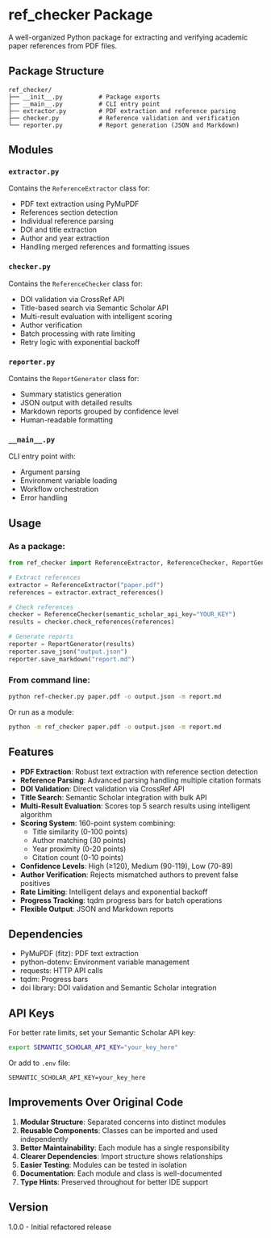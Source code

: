 # ref_checker Package

A well-organized Python package for extracting and verifying academic paper references from PDF files.

## Package Structure

```
ref_checker/
├── __init__.py          # Package exports
├── __main__.py          # CLI entry point
├── extractor.py         # PDF extraction and reference parsing
├── checker.py           # Reference validation and verification
└── reporter.py          # Report generation (JSON and Markdown)
```

## Modules

### `extractor.py`
Contains the `ReferenceExtractor` class for:
- PDF text extraction using PyMuPDF
- References section detection
- Individual reference parsing
- DOI and title extraction
- Author and year extraction
- Handling merged references and formatting issues

### `checker.py`
Contains the `ReferenceChecker` class for:
- DOI validation via CrossRef API
- Title-based search via Semantic Scholar API
- Multi-result evaluation with intelligent scoring
- Author verification
- Batch processing with rate limiting
- Retry logic with exponential backoff

### `reporter.py`
Contains the `ReportGenerator` class for:
- Summary statistics generation
- JSON output with detailed results
- Markdown reports grouped by confidence level
- Human-readable formatting

### `__main__.py`
CLI entry point with:
- Argument parsing
- Environment variable loading
- Workflow orchestration
- Error handling

## Usage

### As a package:
```python
from ref_checker import ReferenceExtractor, ReferenceChecker, ReportGenerator

# Extract references
extractor = ReferenceExtractor("paper.pdf")
references = extractor.extract_references()

# Check references
checker = ReferenceChecker(semantic_scholar_api_key="YOUR_KEY")
results = checker.check_references(references)

# Generate reports
reporter = ReportGenerator(results)
reporter.save_json("output.json")
reporter.save_markdown("report.md")
```

### From command line:
```bash
python ref-checker.py paper.pdf -o output.json -m report.md
```

Or run as a module:
```bash
python -m ref_checker paper.pdf -o output.json -m report.md
```

## Features

- **PDF Extraction**: Robust text extraction with reference section detection
- **Reference Parsing**: Advanced parsing handling multiple citation formats
- **DOI Validation**: Direct validation via CrossRef API
- **Title Search**: Semantic Scholar integration with bulk API
- **Multi-Result Evaluation**: Scores top 5 search results using intelligent algorithm
- **Scoring System**: 160-point system combining:
  - Title similarity (0-100 points)
  - Author matching (30 points)
  - Year proximity (0-20 points)
  - Citation count (0-10 points)
- **Confidence Levels**: High (≥120), Medium (90-119), Low (70-89)
- **Author Verification**: Rejects mismatched authors to prevent false positives
- **Rate Limiting**: Intelligent delays and exponential backoff
- **Progress Tracking**: tqdm progress bars for batch operations
- **Flexible Output**: JSON and Markdown reports

## Dependencies

- PyMuPDF (fitz): PDF text extraction
- python-dotenv: Environment variable management
- requests: HTTP API calls
- tqdm: Progress bars
- doi library: DOI validation and Semantic Scholar integration

## API Keys

For better rate limits, set your Semantic Scholar API key:
```bash
export SEMANTIC_SCHOLAR_API_KEY="your_key_here"
```

Or add to `.env` file:
```
SEMANTIC_SCHOLAR_API_KEY=your_key_here
```

## Improvements Over Original Code

1. **Modular Structure**: Separated concerns into distinct modules
2. **Reusable Components**: Classes can be imported and used independently
3. **Better Maintainability**: Each module has a single responsibility
4. **Clearer Dependencies**: Import structure shows relationships
5. **Easier Testing**: Modules can be tested in isolation
6. **Documentation**: Each module and class is well-documented
7. **Type Hints**: Preserved throughout for better IDE support

## Version

1.0.0 - Initial refactored release
